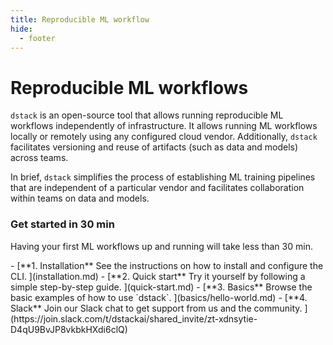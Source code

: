 ```yaml
---
title: Reproducible ML workflow
hide:
  - footer
---
```


# Reproducible ML workflows

`dstack` is an open-source tool that allows running reproducible ML workflows independently of
infrastructure. It allows running ML workflows locally or remotely using any configured cloud vendor. 
Additionally, `dstack` facilitates versioning and reuse of artifacts (such as data and models) across teams.

In brief, `dstack` simplifies the process of establishing ML training pipelines that are independent of a
particular vendor and facilitates collaboration within teams on data and models.

[//]: # (### How it works)

[//]: # (* Define workflows via YAML)
[//]: # (* Run workflows locally via CLI)
[//]: # (* Reuse artifacts &#40;data and models&#41; across workflows)
[//]: # (* Run workflows remotely &#40;in any configured cloud&#41; via CLI)
[//]: # (* Share artifacts &#40;data and models&#41; across teams)

[//]: # (TODO: Later, tell something about managing teams, quotes, etc)

### Get started in 30 min

Having your first ML workflows up and running will take less than 30 min.

<div class="grid cards" markdown>
- [**1. Installation**
   See the instructions on how to install and configure the CLI.
  ](installation.md)
- [**2. Quick start**
   Try it yourself by following a simple step-by-step guide.
  ](quick-start.md)
- [**3. Basics**
   Browse the basic examples of how to use `dstack`.
  ](basics/hello-world.md)
- [**4. Slack**
   Join our Slack chat to get support from us and the community.
  ](https://join.slack.com/t/dstackai/shared_invite/zt-xdnsytie-D4qU9BvJP8vkbkHXdi6clQ)

</div>